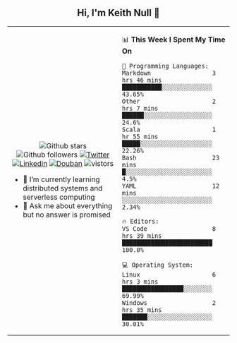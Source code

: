 <h2 align="center"> Hi, I'm Keith Null 👋 </h2>

<table>
    <tr>
        <td valign="center" width="50%">
            <p align="center">
              <img src="https://img.shields.io/github/stars/keithnull?style=social" alt="Github stars" />
              <img src="https://img.shields.io/github/followers/keithnull?style=social" alt="Github followers" />
              <a href="https://twitter.com/_keithnull"><img src="https://img.shields.io/badge/@__keithnull-1DA1F2?style=flat&logo=Twitter&logoColor=white" alt="Twitter"/></a>
              <a href="https://www.linkedin.com/in/wuzhengke/?locale=en_US"><img src="https://img.shields.io/badge/@wuzhengke-0073b1?style=flat&logo=LinkedIn&logoColor=white" alt="Linkedin" /></a>
              <a href="https://www.douban.com/people/keith1"><img src="https://img.shields.io/badge/@keith1-007722?style=flat&logo=Douban&logoColor=white" alt="Douban" /></a>
              <img src="https://visitor-badge.glitch.me/badge?page_id=keithnull" alt="vistors" />
            </p>
            <ul>
                <li>🌱 I’m currently learning distributed systems and serverless computing</li>
                <li>💬 Ask me about everything but no answer is promised</li>
            </ul>
        </td>
       <td valign="top" width="50%">
    
<!--START_SECTION:waka-->
📊 **This Week I Spent My Time On** 

```text
💬 Programming Languages: 
Markdown                 3 hrs 46 mins       ███████████░░░░░░░░░░░░░░   43.65% 
Other                    2 hrs 7 mins        ██████░░░░░░░░░░░░░░░░░░░   24.6% 
Scala                    1 hr 55 mins        █████░░░░░░░░░░░░░░░░░░░░   22.26% 
Bash                     23 mins             █░░░░░░░░░░░░░░░░░░░░░░░░   4.5% 
YAML                     12 mins             ░░░░░░░░░░░░░░░░░░░░░░░░░   2.34%

🔥 Editors: 
VS Code                  8 hrs 39 mins       █████████████████████████   100.0%

💻 Operating System: 
Linux                    6 hrs 3 mins        █████████████████░░░░░░░░   69.99% 
Windows                  2 hrs 35 mins       ███████░░░░░░░░░░░░░░░░░░   30.01%

```


<!--END_SECTION:waka-->
</td></tr>
</table>


